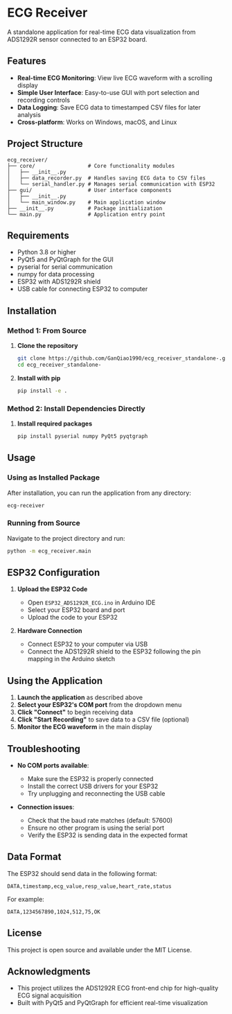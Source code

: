 # ECG Receiver

A standalone application for real-time ECG data visualization from ADS1292R sensor connected to an ESP32 board.

## Features

- **Real-time ECG Monitoring**: View live ECG waveform with a scrolling display
- **Simple User Interface**: Easy-to-use GUI with port selection and recording controls
- **Data Logging**: Save ECG data to timestamped CSV files for later analysis
- **Cross-platform**: Works on Windows, macOS, and Linux

## Project Structure

```
ecg_receiver/
├── core/                 # Core functionality modules
│   ├── __init__.py       
│   ├── data_recorder.py  # Handles saving ECG data to CSV files
│   └── serial_handler.py # Manages serial communication with ESP32
├── gui/                  # User interface components
│   ├── __init__.py
│   └── main_window.py    # Main application window
├── __init__.py           # Package initialization
└── main.py               # Application entry point
```

## Requirements

- Python 3.8 or higher
- PyQt5 and PyQtGraph for the GUI
- pyserial for serial communication
- numpy for data processing
- ESP32 with ADS1292R shield
- USB cable for connecting ESP32 to computer

## Installation

### Method 1: From Source

1. **Clone the repository**
   ```bash
   git clone https://github.com/GanQiao1990/ecg_receiver_standalone-.git
   cd ecg_receiver_standalone-
   ```

2. **Install with pip**
   ```bash
   pip install -e .
   ```

### Method 2: Install Dependencies Directly

1. **Install required packages**
   ```bash
   pip install pyserial numpy PyQt5 pyqtgraph
   ```

## Usage

### Using as Installed Package

After installation, you can run the application from any directory:

```bash
ecg-receiver
```

### Running from Source

Navigate to the project directory and run:

```bash
python -m ecg_receiver.main
```

## ESP32 Configuration

1. **Upload the ESP32 Code**
   - Open `ESP32_ADS1292R_ECG.ino` in Arduino IDE
   - Select your ESP32 board and port
   - Upload the code to your ESP32

2. **Hardware Connection**
   - Connect ESP32 to your computer via USB
   - Connect the ADS1292R shield to the ESP32 following the pin mapping in the Arduino sketch

## Using the Application

1. **Launch the application** as described above
2. **Select your ESP32's COM port** from the dropdown menu
3. **Click "Connect"** to begin receiving data
4. **Click "Start Recording"** to save data to a CSV file (optional)
5. **Monitor the ECG waveform** in the main display

## Troubleshooting

- **No COM ports available**:
  - Make sure the ESP32 is properly connected
  - Install the correct USB drivers for your ESP32
  - Try unplugging and reconnecting the USB cable

- **Connection issues**:
  - Check that the baud rate matches (default: 57600)
  - Ensure no other program is using the serial port
  - Verify the ESP32 is sending data in the expected format

## Data Format

The ESP32 should send data in the following format:
```
DATA,timestamp,ecg_value,resp_value,heart_rate,status
```

For example:
```
DATA,1234567890,1024,512,75,OK
```

## License

This project is open source and available under the MIT License.

## Acknowledgments

- This project utilizes the ADS1292R ECG front-end chip for high-quality ECG signal acquisition
- Built with PyQt5 and PyQtGraph for efficient real-time visualization
